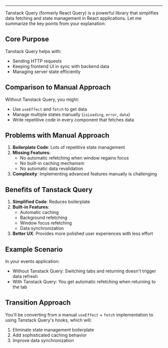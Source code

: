
---

Tanstack Query (formerly React Query) is a powerful library that simplifies data fetching and state management in React applications. Let me summarize the key points from your explanation:

## Core Purpose
Tanstack Query helps with:
- Sending HTTP requests
- Keeping frontend UI in sync with backend data
- Managing server state efficiently

## Comparison to Manual Approach
Without Tanstack Query, you might:
- Use `useEffect` and `fetch` to get data
- Manage multiple states manually (`isLoading`, `error`, `data`)
- Write repetitive code in every component that fetches data

## Problems with Manual Approach
1. **Boilerplate Code**: Lots of repetitive state management
2. **Missing Features**:
   - No automatic refetching when window regains focus
   - No built-in caching mechanism
   - No automatic data revalidation
3. **Complexity**: Implementing advanced features manually is challenging

## Benefits of Tanstack Query
1. **Simplified Code**: Reduces boilerplate
2. **Built-in Features**:
   - Automatic caching
   - Background refetching
   - Window focus refetching
   - Data synchronization
3. **Better UX**: Provides more polished user experiences with less effort

## Example Scenario
In your events application:
- Without Tanstack Query: Switching tabs and returning doesn't trigger data refresh
- With Tanstack Query: You get automatic refetching when returning to the tab

## Transition Approach
You'll be converting from a manual `useEffect` + `fetch` implementation to using Tanstack Query's hooks, which will:
1. Eliminate state management boilerplate
2. Add sophisticated caching behavior
3. Improve data synchronization

